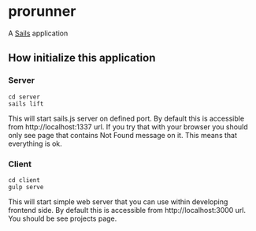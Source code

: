 # prorunner

A [Sails](http://sailsjs.org) application

## How initialize this application

### Server

  ```
  cd server
  sails lift
  ```
This will start sails.js server on defined port. By default this is accessible from http://localhost:1337 url. If you try that with your browser you should only see page that contains Not Found message on it. This means that everything is ok.

### Client
  ```
  cd client
  gulp serve
  ```
This will start simple web server that you can use within developing frontend side. By default this is accessible from http://localhost:3000 url. You should be see projects page.
